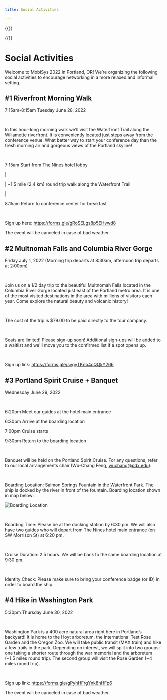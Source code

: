 ```yaml
---
title: Social Activities

---
```


<!--
---
title: Social Activities
menu:
  main:
    parent: "Attendee Info"
    weight: 28
---

-->

{{<raw>}}
<style>
body img{
  width: auto;
  max-width: 1000px;
  display:block;
  margin: auto;
}
@media only screen and (max-width: 600px) {
    body img{
    width: auto;
    max-width: 100%;
    display:block;
    margin: auto;
  }
}
</style>
{{</raw>}}

# Social Activities

Welcome to MobiSys 2022 in Portland, OR! We’re organizing the following social activities to encourage networking in a more relaxed and informal setting.

## #1 Riverfront Morning Walk
7:15am-8:15am Tuesday June 28, 2022

<br>

In this hour-long morning walk we’ll visit the Waterfront Trail along the Willamette riverfront. It is conveniently located just steps away from the conference venue. What better way to start your conference day than the fresh morning air and gorgeous views of the Portland skyline!

<br>

7:15am Start from The Nines hotel lobby<p>
|<p>
|    ~1.5 mile (2.4 km) round trip walk along the Waterfront Trail<p>
|<p>
8:15am Return to conference center for breakfast

<br>

Sign up here: https://forms.gle/gRoSELgs8p5EHvwd8 <p>
The event will be canceled in case of bad weather.

## #2 Multnomah Falls and Columbia River Gorge

Friday July 1, 2022 (Morning trip departs at 8:30am, afternoon trip departs at 2:00pm)

<br>

Join us on a 1/2 day trip to the beautiful Multnomah Falls located in the Columbia River Gorge located just east of the Portland metro area. It is one of the most visited destinations in the area with millions of visitors each year. Come explore the natural beauty and volcanic history!

<br>

The cost of the trip is $79.00 to be paid directly to the tour company.

<br>

Seats are limited! Please sign-up soon! Additional sign-ups will be added to a waitlist and we'll move you to the confirmed list if a spot opens up. 

<br>

Sign up link: https://forms.gle/sygyTKnb4cQQkY266

## #3 Portland Spirit Cruise + Banquet

Wednesday June 29, 2022

<br>

6:20pm  Meet our guides at the hotel main entrance<p>
6:30pm Arrive at the boarding location<p>
7:00pm Cruise starts<p>
9:30pm Return to the boarding location

<br>

Banquet will be held on the Portland Spirit Cruise. For any questions, refer to our local arrangements chair (Wu-Chang Feng, wuchang@pdx.edu).

<br>

Boarding Location: Salmon Springs Fountain in the Waterfront Park. The ship is docked by the river in front of the fountain. Boarding location shown in map below:

![Boarding Location](/media/social-activities/boarding-location.jpg)

<br>

Boarding Time: Please be at the docking station by 6:30 pm. We will also have two guides who will depart from The Nines hotel main entrance (on SW Morrison St) at 6:20 pm.

<br>

Cruise Duration: 2.5 hours. We will be back to the same boarding location at 9:30 pm.

<br>

Identity Check: Please make sure to bring your conference badge (or ID) in order to board the ship. 

## #4 Hike in Washington Park

5:30pm Thursday June 30, 2022

<br>

Washington Park is a 400 acre natural area right here in Portland’s backyard! It is home to the Hoyt arboretum, the International Test Rose Garden and the Oregon Zoo. We will take public transit (MAX train) and hike a few trails in the park. Depending on interest, we will split into two groups: one taking a shorter route through the war memorial and the arboretum (~1.5 miles round trip). The second group will visit the Rose Garden (~4 miles round trip).

<br>

Sign up link: <wbr>https://forms.gle/gPyhHFrgYnk8hHFp6 <p>
The event will be canceled in case of bad weather.


